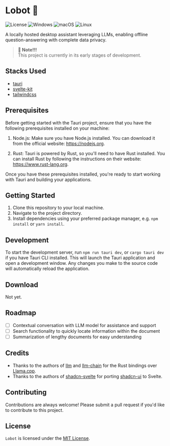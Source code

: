 # Lobot 🤖

<!-- [![Discord](https://img.shields.io/badge/Discord-%235865F2.svg?style=for-the-badge&logo=discord&logoColor=white)](https://discord.gg/Ryc9Cbws) -->

![License](https://img.shields.io/github/license/sobelio/llm-chain?style=for-the-badge)
![Windows](https://img.shields.io/badge/Windows-0078D6?style=for-the-badge&logo=windows&logoColor=white)
![macOS](https://img.shields.io/badge/mac%20os-000000?style=for-the-badge&logo=macos&logoColor=F0F0F0)
![Linux](https://img.shields.io/badge/Linux-FCC624?style=for-the-badge&logo=linux&logoColor=black)

A locally hosted desktop assistant leveraging LLMs, enabling offline question-answering with complete data privacy.

> **🔔 Note!!!**  
> This project is currently in its early stages of development.

## Stacks Used

- [tauri](https://github.com/tauri-apps/tauri)
- [svelte-kit](https://github.com/sveltejs/kit)
- [tailwindcss](https://github.com/tailwindlabs/tailwindcss)

## Prerequisites

Before getting started with the Tauri project, ensure that you have the following prerequisites installed on your machine:

1. Node.js: Make sure you have Node.js installed. You can download it from the official website: https://nodejs.org.

2. Rust: Tauri is powered by Rust, so you'll need to have Rust installed. You can install Rust by following the instructions on their website: https://www.rust-lang.org.

<!-- 3. LLM: Place a GGML-targeting `.bin` LLM model (currently only tested with Llama model) in the `llm` folder. -->

Once you have these prerequisites installed, you're ready to start working with Tauri and building your applications.

## Getting Started

1. Clone this repository to your local machine.
2. Navigate to the project directory.
3. Install dependencies using your preferred package manager, e.g. `npm install` or `yarn install`.

## Development

To start the development server, run `npm run tauri dev`, or `cargo tauri dev` if you have Tauri CLI installed. This will launch the Tauri application and open a development window. Any changes you make to the source code will automatically reload the application.

## Download

Not yet.

## Roadmap

<!-- Offline Mode -->

<!-- - [x] Uncontextual conversation with LLM model -->

- [ ] Contextual conversation with LLM model for assistance and support
- [ ] Search functionality to quickly locate information within the document
- [ ] Summarization of lengthy documents for easy understanding

<!-- Online Mode (Not sure if this is needed)

- [ ] Interaction with ChatGPT or other models using your own key -->

## Credits

- Thanks to the authors of [llm](https://github.com/rustformers/llm) and [llm-chain](https://github.com/sobelio/llm-chain) for the Rust bindings over [Llama.cpp](https://github.com/ggerganov/llama.cpp).
- Thanks to the authors of [shadcn-svelte](https://github.com/huntabyte/shadcn-svelte) for porting [shadcn-ui](https://github.com/shadcn/ui) to Svelte.

## Contributing

Contributions are always welcome! Please submit a pull request if you'd like to contribute to this project.

## License

`Lobot` is licensed under the [MIT License](LICENSE.md).

<!-- ## Connect

If you have any questions, suggestions, or feedback, feel free to open an issue or join [discord](https://discord.gg/Ryc9Cbws). -->
